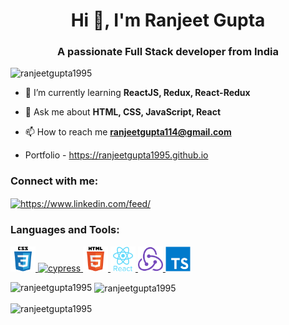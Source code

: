 
<h1 align="center">Hi 👋, I'm Ranjeet Gupta</h1>

<h3 align="center">A passionate Full Stack developer from India</h3>

<p align="left"> <img src="https://komarev.com/ghpvc/?username=ranjeetgupta1995&label=Profile%20views&color=0e75b6&style=flat" alt="ranjeetgupta1995" /> </p>

- 🌱 I’m currently learning **ReactJS, Redux, React-Redux**

- 💬 Ask me about **HTML, CSS, JavaScript, React**

- 📫 How to reach me **ranjeetgupta114@gmail.com**
- Portfolio - https://ranjeetgupta1995.github.io

<h3 align="left">Connect with me:</h3>
<p align="left">
<a href="[https://linkedin.com/in/https://www.linkedin.com/feed/](https://www.linkedin.com/in/ranjeet-gupta-url/)" target="blank"><img align="center" src="https://raw.githubusercontent.com/rahuldkjain/github-profile-readme-generator/master/src/images/icons/Social/linked-in-alt.svg" alt="https://www.linkedin.com/feed/" height="30" width="40" /></a>
</p>

<h3 align="left">Languages and Tools:</h3>
<p align="left"> <a href="https://www.w3schools.com/css/" target="_blank" rel="noreferrer"> <img src="https://raw.githubusercontent.com/devicons/devicon/master/icons/css3/css3-original-wordmark.svg" alt="css3" width="40" height="40"/> </a> <a href="https://www.cypress.io" target="_blank" rel="noreferrer"> <img src="https://raw.githubusercontent.com/simple-icons/simple-icons/6e46ec1fc23b60c8fd0d2f2ff46db82e16dbd75f/icons/cypress.svg" alt="cypress" width="40" height="40"/> </a> <a href="https://www.w3.org/html/" target="_blank" rel="noreferrer"> <img src="https://raw.githubusercontent.com/devicons/devicon/master/icons/html5/html5-original-wordmark.svg" alt="html5" width="40" height="40"/> </a> <a href="https://reactjs.org/" target="_blank" rel="noreferrer"> <img src="https://raw.githubusercontent.com/devicons/devicon/master/icons/react/react-original-wordmark.svg" alt="react" width="40" height="40"/> </a> <a href="https://redux.js.org" target="_blank" rel="noreferrer"> <img src="https://raw.githubusercontent.com/devicons/devicon/master/icons/redux/redux-original.svg" alt="redux" width="40" height="40"/> </a> <a href="https://www.typescriptlang.org/" target="_blank" rel="noreferrer"> <img src="https://raw.githubusercontent.com/devicons/devicon/master/icons/typescript/typescript-original.svg" alt="typescript" width="40" height="40"/> </a> </p>

<p><img align="left" src="https://github-readme-stats.vercel.app/api/top-langs?username=ranjeetgupta1995&show_icons=true&locale=en&layout=compact" alt="ranjeetgupta1995" /></p>

<p>&nbsp;<img align="center" src="https://github-readme-stats.vercel.app/api?username=ranjeetgupta1995&show_icons=true&locale=en" alt="ranjeetgupta1995" /></p>

<p><img align="center" src="https://github-readme-streak-stats.herokuapp.com/?user=ranjeetgupta1995&" alt="ranjeetgupta1995" /></p>
